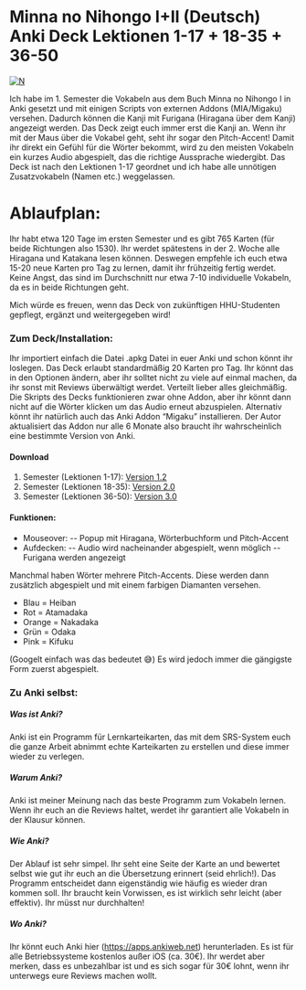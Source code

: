 # Minna no Nihongo I+II (Deutsch) Anki Deck Lektionen 1-17 + 18-35 + 36-50

[![N](https://japanese4life.com/wp-content/uploads/2018/04/anki-logo.png)](https://apps.ankiweb.net) 

Ich habe im 1. Semester die Vokabeln aus dem Buch Minna no Nihongo I in Anki gesetzt und mit einigen Scripts von externen Addons (MIA/Migaku) versehen. Dadurch können die Kanji mit Furigana (Hiragana über dem Kanji) angezeigt werden. Das Deck zeigt euch immer erst die Kanji an. Wenn ihr mit der Maus über die Vokabel geht, seht ihr sogar den Pitch-Accent! Damit ihr direkt ein Gefühl für die Wörter bekommt, wird zu den meisten Vokabeln ein kurzes Audio abgespielt, das die richtige Aussprache wiedergibt.
Das Deck ist nach den Lektionen 1-17 geordnet und ich habe alle unnötigen Zusatzvokabeln (Namen etc.) weggelassen.

# Ablaufplan:
Ihr habt etwa 120 Tage im ersten Semester und es gibt 765 Karten (für beide Richtungen also 1530). Ihr werdet spätestens in der 2. Woche alle Hiragana und Katakana lesen können. Deswegen empfehle ich euch etwa 15-20 neue Karten pro Tag zu lernen, damit ihr frühzeitig fertig werdet. Keine Angst, das sind im Durchschnitt nur etwa 7-10 individuelle Vokabeln, da es in beide Richtungen geht.

Mich würde es freuen, wenn das Deck von zukünftigen HHU-Studenten gepflegt, ergänzt und weitergegeben wird!

### Zum Deck/Installation:
Ihr importiert einfach die Datei .apkg Datei in euer Anki und schon könnt ihr loslegen. Das Deck erlaubt standardmäßig 20 Karten pro Tag. Ihr könnt das in den Optionen ändern, aber ihr solltet nicht zu viele auf einmal machen, da ihr sonst mit Reviews überwältigt werdet. Verteilt lieber alles gleichmäßig.
Die Skripts des Decks funktionieren zwar ohne Addon, aber ihr könnt dann nicht auf die Wörter klicken um das Audio erneut abzuspielen. Alternativ könnt ihr natürlich auch das Anki Addon “Migaku” installieren. Der Autor aktualisiert das Addon nur alle 6 Monate also braucht ihr wahrscheinlich eine bestimmte Version von Anki.

#### Download
1. Semester (Lektionen 1-17): [Version 1.2](https://github.com/aomizu/anki/raw/main/Minna%20no%20Nihongo%20I%20Vokabeln%201-17_1.2.apkg)
2. Semester (Lektionen 18-35): [Version 2.0](https://github.com/aomizu/anki/raw/main/Minna%20no%20Nihongo%20II%20Vokabeln%2018-35.apkg)
3. Semester (Lektionen 36-50): [Version 3.0](https://github.com/aomizu/anki/blob/main/Minna%20no%20Nihongo%20III%20Vokabeln%2036-50.apkg)

#### Funktionen:
- Mouseover:
-- Popup mit Hiragana, Wörterbuchform und Pitch-Accent
- Aufdecken:
-- Audio wird nacheinander abgespielt, wenn möglich
-- Furigana werden angezeigt

Manchmal haben Wörter mehrere Pitch-Accents. Diese werden dann zusätzlich abgespielt und mit einem farbigen Diamanten versehen.

- Blau = Heiban
- Rot = Atamadaka
- Orange = Nakadaka
- Grün = Odaka
- Pink = Kifuku

(Googelt einfach was das bedeutet 😅)
Es wird jedoch immer die gängigste Form zuerst abgespielt.

### Zu Anki selbst:

##### Was ist Anki?
Anki ist ein Programm für Lernkarteikarten, das mit dem SRS-System euch die ganze Arbeit abnimmt echte Karteikarten zu erstellen und diese immer wieder zu verlegen.
##### Warum Anki?
Anki ist meiner Meinung nach das beste Programm zum Vokabeln lernen. Wenn ihr euch an die Reviews haltet, werdet ihr garantiert alle Vokabeln in der Klausur können.
##### Wie Anki?
Der Ablauf ist sehr simpel. Ihr seht eine Seite der Karte an und bewertet selbst wie gut ihr euch an die Übersetzung erinnert (seid ehrlich!). Das Programm entscheidet dann eigenständig wie häufig es wieder dran kommen soll. Ihr braucht kein Vorwissen, es ist wirklich sehr leicht (aber effektiv). Ihr müsst nur durchhalten!
##### Wo Anki?
Ihr könnt euch Anki hier (https://apps.ankiweb.net) herunterladen. Es ist für alle Betriebssysteme kostenlos außer iOS (ca. 30€). Ihr werdet aber merken, dass es unbezahlbar ist und es sich sogar für 30€ lohnt, wenn ihr unterwegs eure Reviews machen wollt.
